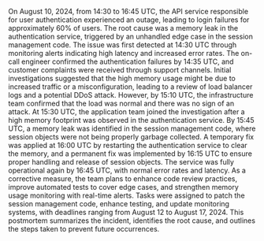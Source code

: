 On August 10, 2024, from 14:30 to 16:45 UTC, the API service responsible for user authentication experienced an outage, leading to login failures for approximately 60% of users. The root cause was a memory leak in the authentication service, triggered by an unhandled edge case in the session management code. The issue was first detected at 14:30 UTC through monitoring alerts indicating high latency and increased error rates. The on-call engineer confirmed the authentication failures by 14:35 UTC, and customer complaints were received through support channels. Initial investigations suggested that the high memory usage might be due to increased traffic or a misconfiguration, leading to a review of load balancer logs and a potential DDoS attack. However, by 15:10 UTC, the infrastructure team confirmed that the load was normal and there was no sign of an attack. At 15:30 UTC, the application team joined the investigation after a high memory footprint was observed in the authentication service. By 15:45 UTC, a memory leak was identified in the session management code, where session objects were not being properly garbage collected. A temporary fix was applied at 16:00 UTC by restarting the authentication service to clear the memory, and a permanent fix was implemented by 16:15 UTC to ensure proper handling and release of session objects. The service was fully operational again by 16:45 UTC, with normal error rates and latency. As a corrective measure, the team plans to enhance code review practices, improve automated tests to cover edge cases, and strengthen memory usage monitoring with real-time alerts. Tasks were assigned to patch the session management code, enhance testing, and update monitoring systems, with deadlines ranging from August 12 to August 17, 2024. This postmortem summarizes the incident, identifies the root cause, and outlines the steps taken to prevent future occurrences.
